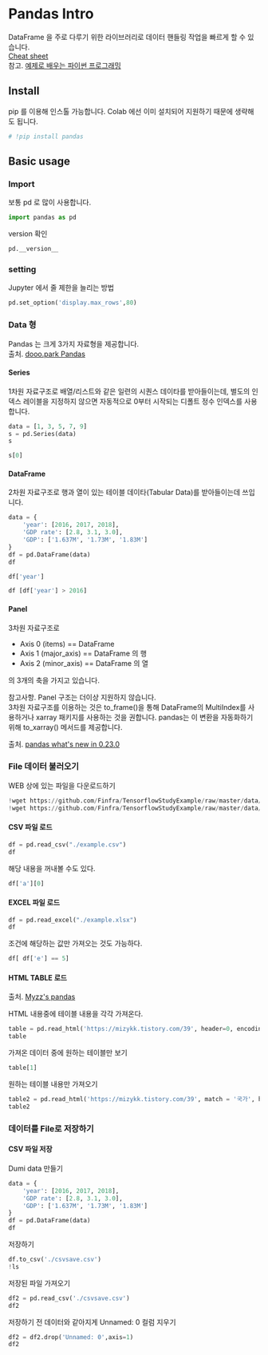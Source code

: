 # Pandas Intro
DataFrame 을 주로 다루기 위한 라이브러리로 데이터 핸들링 작업을 빠르게 할 수 있습니다.<BR>
[Cheat sheet](https://pandas.pydata.org/Pandas_Cheat_Sheet.pdf)<BR>
참고. [예제로 배우는 파이썬 프로그래밍](http://pythonstudy.xyz/python/article/408-pandas-%EB%8D%B0%EC%9D%B4%ED%83%80-%EB%B6%84%EC%84%9D)

## Install
pip 를 이용해 인스톨 가능합니다. Colab 에선 이미 설치되어 지원하기 때문에 생략해도 됩니다.


```python
# !pip install pandas
```

## Basic usage

### Import
보통 pd 로 많이 사용합니다.


```python
import pandas as pd
```

version 확인


```python
pd.__version__
```

### setting
Jupyter 에서 줄 제한을 늘리는 방법


```python
pd.set_option('display.max_rows',80)
```

### Data 형
Pandas 는 크게 3가지 자료형을 제공합니다.<br>
출처. [dooo.park Pandas](https://dooopark.tistory.com/29)

#### Series
1차원 자료구조로 배열/리스트와 같은 일련의 시퀀스 데이타를 받아들이는데, 별도의 인덱스 레이블을 지정하지 않으면 자동적으로 0부터 시작되는 디폴트 정수 인덱스를 사용합니다.


```python
data = [1, 3, 5, 7, 9]
s = pd.Series(data)
s
```


```python
s[0]
```

#### DataFrame
2차원 자료구조로 행과 열이 있는 테이블 데이타(Tabular Data)를 받아들이는데 쓰입니다.


```python
data = {
    'year': [2016, 2017, 2018],
    'GDP rate': [2.8, 3.1, 3.0],
    'GDP': ['1.637M', '1.73M', '1.83M']
}
df = pd.DataFrame(data)
df
```


```python
df['year']
```


```python
df [df['year'] > 2016]
```

#### Panel
3차원 자료구조로
- Axis 0 (items) == DataFrame
- Axis 1 (major_axis) == DataFrame 의 행
- Axis 2 (minor_axis) == DataFrame 의 열

의 3개의 축을 가지고 있습니다.


참고사항. Panel 구조는 더이상 지원하지 않습니다.<BR>
3차원 자료구조를 이용하는 것은 to_frame()을 통해 DataFrame의 MultiIndex를 사용하거나 xarray 패키지를 사용하는 것을 권합니다. pandas는 이 변환을 자동화하기 위해 to_xarray() 메서드를 제공합니다.


출처. [pandas what's new in 0.23.0](https://pandas.pydata.org/docs/whatsnew/v0.23.0.html?highlight=panel#deprecate-panel)<BR>


### File 데이터 불러오기

WEB 상에 있는 파일을 다운로드하기


```python
!wget https://github.com/Finfra/TensorflowStudyExample/raw/master/data/example.csv
!wget https://github.com/Finfra/TensorflowStudyExample/raw/master/data/example.xlsx
```

#### CSV 파일 로드


```python
df = pd.read_csv("./example.csv")
df
```

해당 내용을 꺼내볼 수도 있다.


```python
df['a'][0]
```

#### EXCEL 파일 로드


```python
df = pd.read_excel("./example.xlsx")
df
```

조건에 해당하는 값만 가져오는 것도 가능하다.


```python
df[ df['e'] == 5]
```

#### HTML TABLE 로드
출처. [Myzz's pandas](https://mizykk.tistory.com/40)

HTML 내용중에 테이블 내용을 각각 가져온다.


```python
table = pd.read_html('https://mizykk.tistory.com/39', header=0, encoding='utf-8')
table
```

가져온 데이터 중에 원하는 테이블만 보기


```python
table[1]
```

원하는 테이블 내용만 가져오기


```python
table2 = pd.read_html('https://mizykk.tistory.com/39', match = '국가', header=0, encoding='utf-8')
table2
```

### 데이터를 File로 저장하기

#### CSV 파일 저장

Dumi data 만들기


```python
data = {
    'year': [2016, 2017, 2018],
    'GDP rate': [2.8, 3.1, 3.0],
    'GDP': ['1.637M', '1.73M', '1.83M']
}
df = pd.DataFrame(data)
df
```

저장하기


```python
df.to_csv('./csvsave.csv')
!ls
```

저장된 파일 가져오기


```python
df2 = pd.read_csv('./csvsave.csv')
df2
```

저장하기 전 데이터와 같아지게 Unnamed: 0 컬럼 지우기


```python
df2 = df2.drop('Unnamed: 0',axis=1)
df2
```
